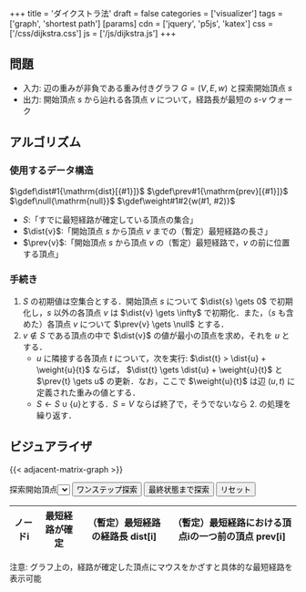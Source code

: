 +++
title = 'ダイクストラ法'
draft = false
categories = ['visualizer']
tags = ['graph', 'shortest path']
[params]
    cdn = ['jquery', 'p5js', 'katex']
    css = ['/css/dijkstra.css']
    js = ['/js/dijkstra.js']
+++

## 問題

* 入力: 辺の重みが非負である重み付きグラフ $G = (V, E, w)$ と探索開始頂点 $s$
* 出力: 開始頂点 $s$ から辿れる各頂点 $v$ について，経路長が最短の $s$-$v$ ウォーク

## アルゴリズム

### 使用するデータ構造

$\gdef\dist#1{\mathrm{dist}[{#1}]}$
$\gdef\prev#1{\mathrm{prev}[{#1}]}$
$\gdef\null{\mathrm{null}}$
$\gdef\weight#1#2{w(#1, #2)}$

* $S$:「すでに最短経路が確定している頂点の集合」
* $\dist{v}$:「開始頂点 $s$ から頂点 $v$ までの（暫定）最短経路の長さ」
* $\prev{v}$:「開始頂点 $s$ から頂点 $v$ の（暫定）最短経路で，$v$ の前に位置する頂点」

### 手続き

1. $S$ の初期値は空集合とする．開始頂点 $s$ について $\dist{s} \gets 0$ で初期化し，$s$ 以外の各頂点 $v$ は $\dist{v} \gets \infty$ で初期化．また，（$s$ も含めた）各頂点 $v$ について $\prev{v} \gets \null$ とする．
2. $v \not\in S$ である頂点の中で $\dist{v}$ の値が最小の頂点を求め，それを $u$ とする．
    * $u$ に隣接する各頂点 $t$ について，次を実行: $\dist{t} > \dist{u} + \weight{u}{t}$ ならば，
$\dist{t} \gets \dist{u} + \weight{u}{t}$ と $\prev{t} \gets u$ の更新．なお，ここで $\weight{u}{t}$ は辺 $(u, t)$ に定義された重みの値とする．
    * $S \gets S \cup \lbrace u \rbrace$とする．$S = V$ ならば終了で，そうでないなら 2. の処理を繰り返す．

## ビジュアライザ

{{< adjacent-matrix-graph >}}

<div class="container">
  <label>探索開始頂点</label><select id="start"></select>
  <button class="alg-btn" id="search">ワンステップ探索</button>
  <button class="alg-btn" id="goal">最終状態まで探索</button>
  <button class="alg-btn" id="reset">リセット</button>
  <table class="border" id="data_tbl">
    <thead>
      <tr>
        <th>ノードi</th>
        <th>最短経路が確定</th>
        <th>（暫定）最短経路の経路長 dist[i]</th>
        <th>（暫定）最短経路における頂点iの一つ前の頂点 prev[i]</th>
      </tr>
    </thead>
  </table>
  <div>注意: グラフ上の，経路が確定した頂点にマウスをかざすと具体的な最短経路を表示可能</div>
</div>
